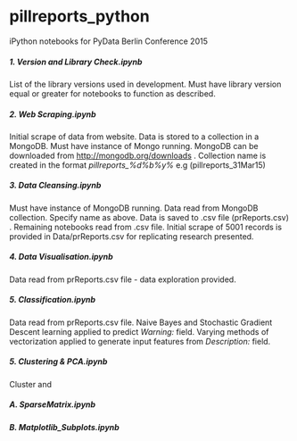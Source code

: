 # pillreports_python
iPython notebooks for PyData Berlin Conference 2015
 
 
##### 1. Version and Library Check.ipynb
List of the library versions used in development. Must have library version equal or greater for notebooks to function as described.

##### 2. Web Scraping.ipynb
Initial scrape of data from website. Data is stored to a collection in a MongoDB. Must have instance of Mongo running. MongoDB can be downloaded from http://mongodb.org/downloads . Collection name is created in the format *pillreports_%d%b%y%* e.g (pillreports_31Mar15) 

##### 3. Data Cleansing.ipynb
Must have instance of MongoDB running. Data read from MongoDB collection. Specify name as above. Data is saved to .csv file (prReports.csv) . Remaining notebooks read from .csv file. Initial scrape of 5001 records is provided in Data/prReports.csv for replicating research presented.

##### 4. Data Visualisation.ipynb
Data read from prReports.csv file - data exploration provided.

##### 5. Classification.ipynb
Data read from prReports.csv file. Naive Bayes and Stochastic Gradient Descent learning applied to predict *Warning:* field. Varying methods of vectorization applied to generate input features from *Description:* field. 

##### 5. Clustering & PCA.ipynb
Cluster and 

##### A. SparseMatrix.ipynb

##### B. Matplotlib_Subplots.ipynb
